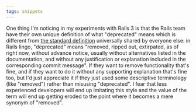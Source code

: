 ```yaml
---
tags: snippets
---
```


One thing I'm noticing in my experiments with Rails 3 is that the Rails team have their own unique definition of what "deprecated" means which is different from [the standard definition](http://en.wikipedia.org/wiki/Deprecation) universally shared by everyone else: in Rails lingo, "deprecated" means "removed, ripped out, extirpated, as of right now, without advance notice, usually without alternatives listed in the documentation, and without any justification or explanation included in the corresponding commit message". If they want to remove functionality that's fine, and if they want to do it without any supporting explanation that's fine too, but I'd just appreciate it if they just used some descriptive terminology (like "removed") rather than misusing "deprecated". I fear that less experienced developers will end up imitating this style and the value of the term will end up getting eroded to the point where it becomes a mere synonym of "removed".
